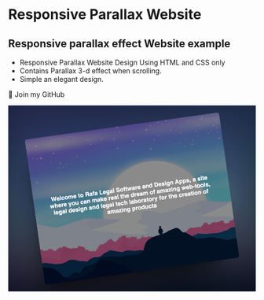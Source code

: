 # Responsive Parallax Website
## Responsive parallax effect Website example

- Responsive Parallax Website Design Using HTML and CSS only
- Contains Parallax 3-d effect when scrolling.
- Simple an elegant design.

💙 Join my GitHub

![preview img](/408shots_so.png)
